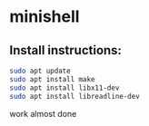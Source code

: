 # minishell

## Install instructions: 
```bash
sudo apt update
sudo apt install make
sudo apt install libx11-dev
sudo apt install libreadline-dev
```
work almost done
